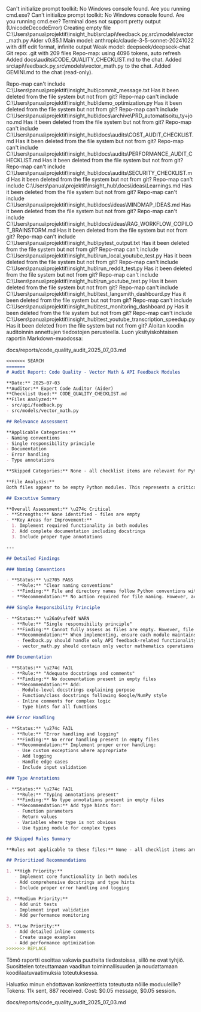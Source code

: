 ﻿Can't initialize prompt toolkit: No Windows console found. Are you running cmd.exe?
Can't initialize prompt toolkit: No Windows console found. Are you running cmd.exe?
Terminal does not support pretty output (UnicodeDecodeError)
Creating empty file C:\Users\panua\projektit\insight_hub\src\api\feedback.py,src\models\vector_math.py
Aider v0.85.1
Main model: anthropic/claude-3-5-sonnet-20241022 with diff edit format, infinite output
Weak model: deepseek/deepseek-chat
Git repo: .git with 209 files
Repo-map: using 4096 tokens, auto refresh
Added docs\audits\CODE_QUALITY_CHECKLIST.md to the chat.
Added src\api\feedback.py,src\models\vector_math.py to the chat.
Added GEMINI.md to the chat (read-only).

Repo-map can't include C:\Users\panua\projektit\insight_hub\commit_message.txt
Has it been deleted from the file system but not from git?
Repo-map can't include C:\Users\panua\projektit\insight_hub\demo_optimization.py
Has it been deleted from the file system but not from git?
Repo-map can't include C:\Users\panua\projektit\insight_hub\docs\archive\PRD_automatisoitu_ty÷jono.md
Has it been deleted from the file system but not from git?
Repo-map can't include C:\Users\panua\projektit\insight_hub\docs\audits\COST_AUDIT_CHECKLIST.md
Has it been deleted from the file system but not from git?
Repo-map can't include C:\Users\panua\projektit\insight_hub\docs\audits\PERFORMANCE_AUDIT_CHECKLIST.md
Has it been deleted from the file system but not from git?
Repo-map can't include C:\Users\panua\projektit\insight_hub\docs\audits\SECURITY_CHECKLIST.md
Has it been deleted from the file system but not from git?
Repo-map can't include C:\Users\panua\projektit\insight_hub\docs\ideas\Learnings.md
Has it been deleted from the file system but not from git?
Repo-map can't include C:\Users\panua\projektit\insight_hub\docs\ideas\MINDMAP_IDEAS.md
Has it been deleted from the file system but not from git?
Repo-map can't include 
C:\Users\panua\projektit\insight_hub\docs\ideas\RAG_WORKFLOW_COPILOT_BRAINSTORM.md
Has it been deleted from the file system but not from git?
Repo-map can't include C:\Users\panua\projektit\insight_hub\pytest_output.txt
Has it been deleted from the file system but not from git?
Repo-map can't include C:\Users\panua\projektit\insight_hub\run_local_youtube_test.py
Has it been deleted from the file system but not from git?
Repo-map can't include C:\Users\panua\projektit\insight_hub\run_reddit_test.py
Has it been deleted from the file system but not from git?
Repo-map can't include C:\Users\panua\projektit\insight_hub\run_youtube_test.py
Has it been deleted from the file system but not from git?
Repo-map can't include C:\Users\panua\projektit\insight_hub\test_langsmith_dashboard.py
Has it been deleted from the file system but not from git?
Repo-map can't include C:\Users\panua\projektit\insight_hub\test_monitoring_dashboard.py
Has it been deleted from the file system but not from git?
Repo-map can't include C:\Users\panua\projektit\insight_hub\test_youtube_transcription_speedup.py
Has it been deleted from the file system but not from git?
Aloitan koodin auditoinnin annettujen tiedostojen perusteella. Luon yksityiskohtaisen raportin Markdown-muodossa:

docs/reports/code_quality_audit_2025_07_03.md
````markdown
<<<<<<< SEARCH
=======
# Audit Report: Code Quality - Vector Math & API Feedback Modules

**Date:** 2025-07-03
**Auditor:** Expert Code Auditor (Aider)
**Checklist Used:** CODE_QUALITY_CHECKLIST.md
**Files Analyzed:** 
- src/api/feedback.py
- src/models/vector_math.py

## Relevance Assessment

**Applicable Categories:**
- Naming conventions
- Single responsibility principle 
- Documentation
- Error handling
- Type annotations

**Skipped Categories:** None - all checklist items are relevant for Python backend modules

**File Analysis:**
Both files appear to be empty Python modules. This represents a critical quality issue as modules should contain actual implementation code.

## Executive Summary

**Overall Assessment:** \u274c Critical
- **Strengths:** None identified - files are empty
- **Key Areas for Improvement:**
  1. Implement required functionality in both modules
  2. Add complete documentation including docstrings
  3. Include proper type annotations

---

## Detailed Findings

### Naming Conventions

- **Status:** \u2705 PASS
  - **Rule:** "Clear naming conventions"
  - **Finding:** File and directory names follow Python conventions with lowercase and underscores
  - **Recommendation:** No action required for file naming. However, actual code needs to be implemented following PEP 8 naming guidelines.

### Single Responsibility Principle

- **Status:** \u26a0\ufe0f WARN
  - **Rule:** "Single responsibility principle"
  - **Finding:** Cannot fully assess as files are empty. However, file organization suggests good separation of concerns between API and model layers.
  - **Recommendation:** When implementing, ensure each module maintains a single, well-defined responsibility:
    - feedback.py should handle only API feedback-related functionality
    - vector_math.py should contain only vector mathematics operations

### Documentation

- **Status:** \u274c FAIL
  - **Rule:** "Adequate docstrings and comments"
  - **Finding:** No documentation present in empty files
  - **Recommendation:** Add:
    - Module-level docstrings explaining purpose
    - Function/class docstrings following Google/NumPy style
    - Inline comments for complex logic
    - Type hints for all functions

### Error Handling

- **Status:** \u274c FAIL
  - **Rule:** "Error handling and logging"
  - **Finding:** No error handling present in empty files
  - **Recommendation:** Implement proper error handling:
    - Use custom exceptions where appropriate
    - Add logging
    - Handle edge cases
    - Include input validation

### Type Annotations

- **Status:** \u274c FAIL
  - **Rule:** "Typing annotations present"
  - **Finding:** No type annotations present in empty files
  - **Recommendation:** Add type hints for:
    - Function parameters
    - Return values
    - Variables where type is not obvious
    - Use typing module for complex types

## Skipped Rules Summary

**Rules not applicable to these files:** None - all checklist items are relevant for Python backend modules.

## Prioritized Recommendations

1. **High Priority:**
   - Implement core functionality in both modules
   - Add comprehensive docstrings and type hints
   - Include proper error handling and logging

2. **Medium Priority:**
   - Add unit tests
   - Implement input validation
   - Add performance monitoring

3. **Low Priority:**
   - Add detailed inline comments
   - Create usage examples
   - Add performance optimization
>>>>>>> REPLACE
````

Tõmõ raportti osoittaa vakavia puutteita tiedostoissa, sillõ ne ovat tyhjiõ. Suosittelen toteuttamaan vaaditun toiminnallisuuden ja noudattamaan koodilaatuvaatimuksia toteutuksessa.

Haluatko minun ehdottavan konkreettista toteutusta nõille moduuleille?
Tokens: 11k sent, 887 received. Cost: $0.05 message, $0.05 session.

docs/reports/code_quality_audit_2025_07_03.md
